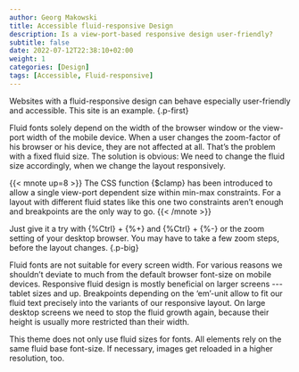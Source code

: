 ```yaml
---
author: Georg Makowski
title: Accessible fluid-responsive Design
description: Is a view-port-based responsive design user-friendly? 
subtitle: false
date: 2022-07-12T22:38:10+02:00
weight: 1
categories: [Design]
tags: [Accessible, Fluid-responsive]
---
```


Websites with a fluid-responsive design can behave especially user-friendly and accessible. This site is an example.
{.p-first}
<!--more-->

Fluid fonts solely depend on the width of the browser window or the view-port width of the mobile device. When a user changes the zoom-factor of his browser or his device, they are not affected at all. That’s the problem with a fixed fluid size. The solution is obvious: We need to change the fluid size accordingly, when we change the layout responsively.

{{< mnote up=8 >}}
The CSS function {$clamp} has been introduced to allow a single view-port dependent size within min-max constraints. For a layout with different fluid states like this one two constraints aren’t enough and breakpoints are the only way to go.
{{< /mnote >}}

Just give it a try with {%Ctrl} + {%+} and {%Ctrl} + {%-} or the zoom setting of your desktop browser. You may have to take a few zoom steps, before the layout changes.
{.p-big}

Fluid fonts are not suitable for every screen width. For various reasons we shouldn’t deviate to much from the default browser font-size on mobile devices. Responsive fluid design is mostly beneficial on larger screens --- tablet sizes and up. Breakpoints depending on the ‘em’-unit allow to fit our fluid text precisely into the variants of our responsive layout. On large desktop screens we need to stop the fluid growth again, because their height is usually more restricted than their width.

This theme does not only use fluid sizes for fonts. All elements rely on the same fluid base font-size. If necessary, images get reloaded in a higher resolution, too.
